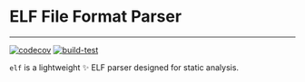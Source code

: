 # ELF File Format Parser 

-----

[![codecov](https://codecov.io/gh/saferwall/elf/branch/main/graph/badge.svg?token=ND685DTHZT)](https://codecov.io/gh/saferwall/elf) [![build-test](https://github.com/saferwall/elf/actions/workflows/ci.yaml/badge.svg)](https://github.com/saferwall/elf/actions/workflows/ci.yaml)

```elf``` is a lightweight :sparkles: ELF parser designed for static analysis.

